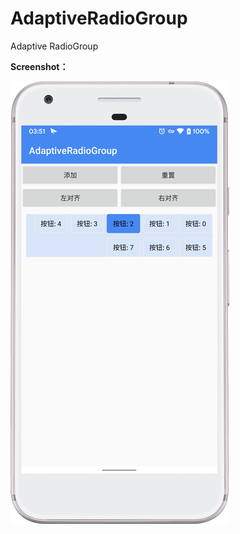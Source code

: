 # AdaptiveRadioGroup
Adaptive RadioGroup     
    
**Screenshot：**       
     
![image](https://github.com/XYScience/AdaptiveRadioGroup/raw/master/screenshots/demo.png) 
